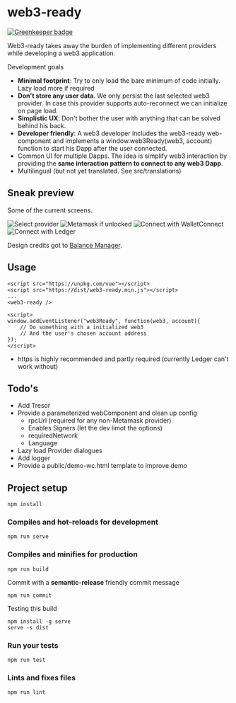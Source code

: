 # web3-ready

[![Greenkeeper badge](https://badges.greenkeeper.io/digitaldonkey/web3ready.svg)](https://greenkeeper.io/)

Web3-ready takes away the burden of implementing different providers while developing a web3 application. 

Development goals

* **Minimal footprint**: Try to only load the bare minimum of code initially. Lazy load more if required
* **Don't store any user data**. We only persist the last selected web3 provider. In case this provider supports auto-reconnect we can initialize on page load. 
* **Simplistic UX**: Don't bother the user with anything that can be solved behind his back. 
* **Developer friendly**: A web3 developer includes the web3-ready web-component and implements a window.web3Ready(web3, account) function to start his Dapp after the user connected. 
* Common UI for multiple Dapps. The idea is simplify web3 interaction by providing the **same interaction pattern to connect to any web3 Dapp**. 
* Multilingual (but not yet translated. See src/translations)

## Sneak preview

Some of the current screens. 

![Select provider](https://github.com/digitaldonkey/web3ready/blob/master/docs/selectProvider.png?raw=true)
![Metamask if unlocked](https://github.com/digitaldonkey/web3ready/blob/master/docs/Metamask.png?raw=true)
![Connect with WalletConnect](https://github.com/digitaldonkey/web3ready/blob/master/docs/walletConnect.png?raw=true)
![Connect with Ledger](https://github.com/digitaldonkey/web3ready/blob/master/docs/ledger.png?raw=true)

Design credits got to [Balance Manager](https://manager.balance.io/).

## Usage

```
<script src="https://unpkg.com/vue"></script>
<script src="https://dist/web3-ready.min.js"></script>
...
<web3-ready />

<script>
window.addEventListener("web3Ready", function(web3, account){ 
	// Do something with a initialized web3
	// And the user's chosen account address
});
</script>
```

* https is highly recommended and partly required (currently Ledger can't work without)

## Todo's

* Add Tresor
* Provide a parameterized webComponent and clean up config 
	* rpcUrl (required for any non-Metamask provider)
	* Enables Signers (let the dev limot the options)
	* requiredNetwork
	* Language
* Lazy load Provider dialogues
* Add logger
* Provide a public/demo-wc.html template to improve demo

## Project setup
```
npm install
```

### Compiles and hot-reloads for development
```
npm run serve
```

### Compiles and minifies for production
```
npm run build
```

Commit with a **semantic-release** friendly commit message

```
npm run commit
```


Testing this build

```
npm install -g serve
serve -s dist
```


### Run your tests
```
npm run test
```

### Lints and fixes files
```
npm run lint
```

